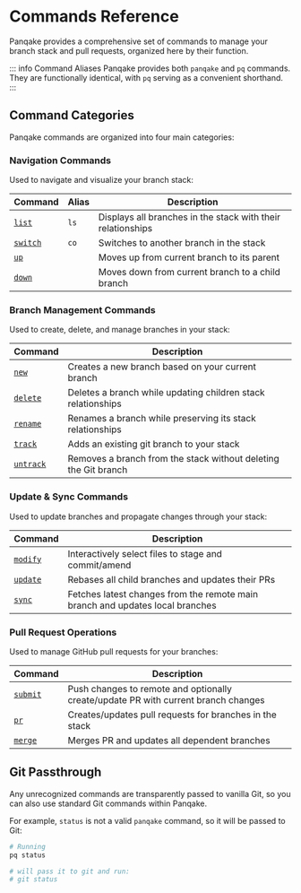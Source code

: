# Commands Reference

Panqake provides a comprehensive set of commands to manage your branch stack and pull requests, organized here by their function.

::: info Command Aliases
Panqake provides both `panqake` and `pq` commands. They are functionally identical, with `pq` serving as a convenient shorthand.
:::

## Command Categories

Panqake commands are organized into four main categories:

### Navigation Commands

Used to navigate and visualize your branch stack:

| Command | Alias | Description |
|---------|-------|-------------|
| [`list`](./navigation/list.md) | `ls` | Displays all branches in the stack with their relationships |
| [`switch`](./navigation/switch.md) | `co` | Switches to another branch in the stack |
| [`up`](./navigation/up.md) | | Moves up from current branch to its parent |
| [`down`](./navigation/down.md) | | Moves down from current branch to a child branch |

### Branch Management Commands

Used to create, delete, and manage branches in your stack:

| Command | Description |
|---------|-------------|
| [`new`](./branch-management/new.md) | Creates a new branch based on your current branch |
| [`delete`](./branch-management/delete.md) | Deletes a branch while updating children stack relationships |
| [`rename`](./branch-management/rename.md) | Renames a branch while preserving its stack relationships |
| [`track`](./branch-management/track.md) | Adds an existing git branch to your stack |
| [`untrack`](./branch-management/untrack.md) | Removes a branch from the stack without deleting the Git branch |

### Update & Sync Commands

Used to update branches and propagate changes through your stack:

| Command | Description |
|---------|-------------|
| [`modify`](./update-sync/modify.md) | Interactively select files to stage and commit/amend |
| [`update`](./update-sync/update.md) | Rebases all child branches and updates their PRs |
| [`sync`](./update-sync/sync.md) | Fetches latest changes from the remote main branch and updates local branches |

### Pull Request Operations

Used to manage GitHub pull requests for your branches:

| Command | Description |
|---------|-------------|
| [`submit`](./pr-operations/submit.md) | Push changes to remote and optionally create/update PR with current branch changes |
| [`pr`](./pr-operations/pr.md) | Creates/updates pull requests for branches in the stack |
| [`merge`](./pr-operations/merge.md) | Merges PR and updates all dependent branches |

## Git Passthrough

Any unrecognized commands are transparently passed to vanilla Git, so you can also use standard Git commands within Panqake.

For example, `status` is not a valid `panqake` command, so it will be passed to Git:

```bash
# Running
pq status

# will pass it to git and run:
# git status
```
